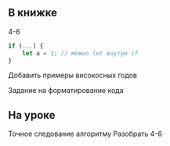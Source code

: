 ## В книжке

4-6

```js
if (...) {
    let a = 1; // можно let внутри if
}
```

Добавить примеры високосных годов

Задание на форматирование кода

## На уроке

Точное следование алгоритму
Разобрать 4-6
